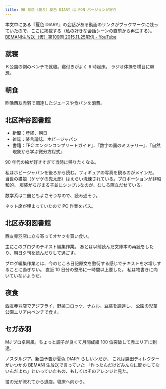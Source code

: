 ```yaml
---
title: 90 日目（曇り）夏色 DIARY は PON バージョンが好き
---
```


本文中にある『夏色 DIARY』の会話がある動画のリンクがブックマークに残っていたので、ここに掲載する（私の好きな会話シーンの直前から再生する）。
[BEMANI生放送（仮）第109回 2015.11.25配信 - YouTube](https://youtu.be/mqLra_v48Ls?t=1h23m32s)

## 就寝

Ｋ公園の例のベンチで就寝。寝付きがよく 6 時起床。
ラジオ体操を横目に瞑想。

## 朝食

昨晩西友赤羽で調達したジュースや食パンを消費。

## 北区神谷図書館

* 新聞：産経、朝日
* 雑誌：某言論誌、ホビージャパン
* 書籍：『PC エンジンコンプリートガイド』、『数字の国のミステリー』、『自然現象から学ぶ微分方程式』

90 年代の絵が好きすぎて当時に帰りたくなる。

私はホビージャパンを後ろから読む。フィギュアの写真を観るのがメインだ。
当世の猫娘（ゲゲゲの鬼太郎）はえらい洗練されている。プロポーションが非昭和的。
服装がちびまる子並にシンプルなのが、むしろ際立だせている。

数学系は二冊ともよさそうなので、読み通そう。

ネット席が埋まっていたので PC 作業をパス。

## 北区赤羽図書館

西友赤羽店に立ち寄ってオヤツを買い食い。

主にこのブログのテキスト編集作業。
あとは以前読んだ文庫本の再読をしたり、朝日夕刊を読んだりして過ごす。

ブログ編集作業とは、今のところ日記原文を敷衍する感じでテキストを水増しすることに過ぎない。
直近 10 日分の整形に一時間以上要した。
私は物書きに向いていないようだ。

## 夜食

西友赤羽店でアジフライ、野菜コロッケ、ナムル、豆腐を調達し、
公園の児童公園エリア内ベンチで食す。

## セガ赤羽

MJ プロ卓東風。ちょっと調子が良くて月間成績 100 位突破して赤エリアに到達。

ノスタルジア。新曲予告が夏色 DIARY らしいンだが、
これは脇田ディレクターがいつかの BEMANI 生放送で言っていた
「作ったんだけどみんなに聞かしてないんだよね」といっていたもの、もしくはそのアレンジと見た。

蛍の光が流れてから退店。寝床へ向かう。
